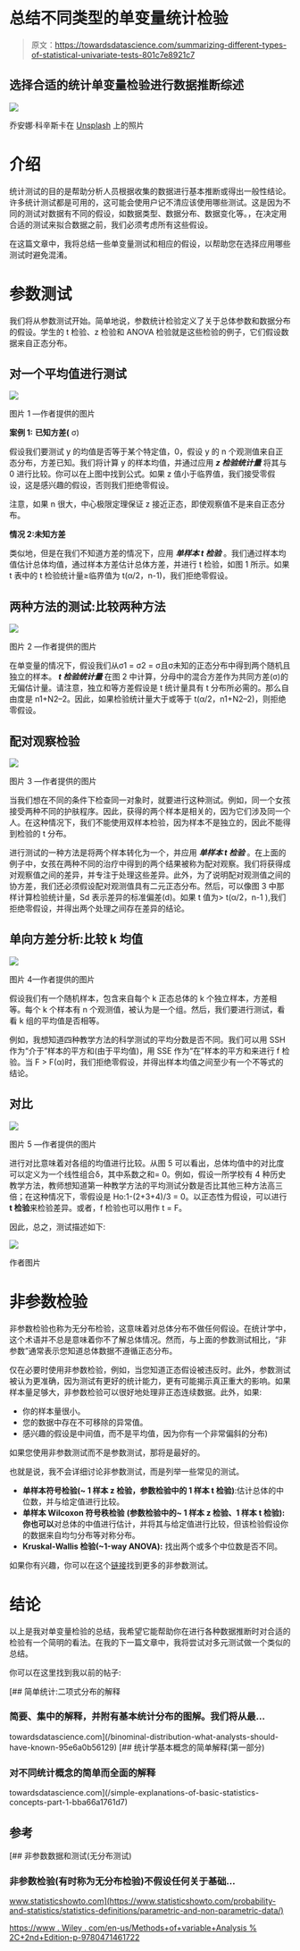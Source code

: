 # 总结不同类型的单变量统计检验

> 原文：<https://towardsdatascience.com/summarizing-different-types-of-statistical-univariate-tests-801c7e8921c7>

## 选择合适的统计单变量检验进行数据推断综述

![](img/ec6a238c435194f72a97cea583a04c6d.png)

乔安娜·科辛斯卡在 [Unsplash](https://unsplash.com?utm_source=medium&utm_medium=referral) 上的照片

# 介绍

统计测试的目的是帮助分析人员根据收集的数据进行基本推断或得出一般性结论。许多统计测试都是可用的，这可能会使用户记不清应该使用哪些测试。这是因为不同的测试对数据有不同的假设，如数据类型、数据分布、数据变化等。，在决定用合适的测试来拟合数据之前，我们必须考虑所有这些假设。

在这篇文章中，我将总结一些单变量测试和相应的假设，以帮助您在选择应用哪些测试时避免混淆。

# 参数测试

我们将从参数测试开始。简单地说，参数统计检验定义了关于总体参数和数据分布的假设。学生的 t 检验、z 检验和 ANOVA 检验就是这些检验的例子，它们假设数据来自正态分布。

## 对一个平均值进行测试

![](img/df86eeba95336f6bffc856aa164f312e.png)

图片 1 —作者提供的图片

**案例 1:** **已知方差(** σ)

假设我们要测试 y 的均值是否等于某个特定值，0，假设 y 的 n 个观测值来自正态分布，方差已知。我们将计算 y 的样本均值，并通过应用 ***z 检验统计量*** 将其与 0 进行比较。你可以在上图中找到公式。如果 z 值小于临界值，我们接受零假设，这是感兴趣的假设，否则我们拒绝零假设。

注意，如果 n 很大，中心极限定理保证 z 接近正态，即使观察值不是来自正态分布。

**情况 2:未知方差**

类似地，但是在我们不知道方差的情况下，应用 ***单样本 t 检验*** 。我们通过样本均值估计总体均值，通过样本方差估计总体方差，并进行 t 检验，如图 1 所示。如果 t 表中的 t 检验统计量≥临界值为 t(α/2，n-1)，我们拒绝零假设。

## 两种方法的测试:比较两种方法

![](img/925e2c99e3ff838dd77bb05e549d1e79.png)

图片 2 —作者提供的图片

在单变量的情况下，假设我们从σ1 = σ2 = σ且σ未知的正态分布中得到两个随机且独立的样本。 ***t 检验统计量*** 在图 2 中计算，分母中的混合方差作为共同方差(σ)的无偏估计量。请注意，独立和等方差假设是 t 统计量具有 t 分布所必需的。那么自由度是 n1+N2–2。因此，如果检验统计量大于或等于 t(α/2，n1+N2–2)，则拒绝零假设。

## 配对观察检验

![](img/7fbc64cb5f4db510c9b43dc188ec0ee6.png)

图片 3 —作者提供的图片

当我们想在不同的条件下检查同一对象时，就要进行这种测试。例如，同一个女孩接受两种不同的护肤程序。因此，获得的两个样本是相关的，因为它们涉及同一个人。在这种情况下，我们不能使用双样本检验，因为样本不是独立的，因此不能得到检验的 t 分布。

进行测试的一种方法是将两个样本转化为一个，并应用 ***单样本 t 检验*** 。在上面的例子中，女孩在两种不同的治疗中得到的两个结果被称为配对观察。我们将获得成对观察值之间的差异，并专注于处理这些差异。此外，为了说明配对观测值之间的协方差，我们还必须假设配对观测值具有二元正态分布。然后，可以像图 3 中那样计算检验统计量，Sd 表示差异的标准偏差(d)。如果 t 值为> t(α/2，n-1 ),我们拒绝零假设，并得出两个处理之间存在差异的结论。

## 单向方差分析:比较 k 均值

![](img/d04fd83f6781e614a1811040c8a6077e.png)

图片 4—作者提供的图片

假设我们有一个随机样本，包含来自每个 k 正态总体的 k 个独立样本，方差相等。每个 k 个样本有 n 个观测值，被认为是一个组。然后，我们要进行测试，看看 k 组的平均值是否相等。

例如，我想知道四种教学方法的科学测试的平均分数是否不同。我们可以用 SSH 作为“介于”样本的平方和(由于平均值)，用 SSE 作为“在”样本的平方和来进行 f 检验。当 F > F(α)时，我们拒绝零假设，并得出样本均值之间至少有一个不等式的结论。

## **对比**

![](img/69a78f227b9de3c008a604c53d84eb08.png)

图片 5 —作者提供的图片

进行对比意味着对各组的均值进行比较。从图 5 可以看出，总体均值中的对比度可以定义为一个线性组合δ，其中系数之和= 0。例如，假设一所学校有 4 种历史教学方法，教师想知道第一种教学方法的平均测试分数是否比其他三种方法高三倍；在这种情况下，零假设是 Ho:1-(2+3+4)/3 = 0。以正态性为假设，可以进行 **t 检验**来检验差异。或者，f 检验也可以用作 t = F。

因此，总之，测试描述如下:

![](img/939c6f78ba9b9d0041a3d57e2ac6a419.png)

作者图片

# 非参数检验

非参数检验也称为无分布检验，这意味着对总体分布不做任何假设。在统计学中，这个术语并不总是意味着你不了解总体情况。然而，与上面的参数测试相比，“非参数”通常表示您知道总体数据不遵循正态分布。

仅在必要时使用非参数检验，例如，当您知道正态假设被违反时。此外，参数测试被认为更准确，因为测试有更好的统计能力，更有可能揭示真正重大的影响。如果样本量足够大，非参数检验可以很好地处理非正态连续数据。此外，如果:

*   你的样本量很小。
*   您的数据中存在不可移除的异常值。
*   感兴趣的假设是中间值，而不是平均值，因为你有一个非常偏斜的分布)

如果您使用非参数测试而不是参数测试，那将是最好的。

也就是说，我不会详细讨论非参数测试，而是列举一些常见的测试。

*   **单样本符号检验(~ 1 样本 z 检验，参数检验中的 1 样本 t 检验)**:估计总体的中位数，并与给定值进行比较。
*   **单样本 Wilcoxon 符号秩检验** **(参数检验中的~ 1 样本 z 检验、1 样本 t 检验):你也可以**对总体的中值进行估计，并将其与给定值进行比较，但该检验假设你的数据来自均匀分布等对称分布。
*   **Kruskal-Wallis 检验(~1-way ANOVA):** 找出两个或多个中位数是否不同。

如果你有兴趣，你可以在这个[链接](https://www.statisticshowto.com/probability-and-statistics/statistics-definitions/parametric-and-non-parametric-data/)找到更多的非参数测试。

# **结论**

以上是我对单变量检验的总结，我希望它能帮助你在进行各种数据推断时对合适的检验有一个简明的看法。在我的下一篇文章中，我将尝试对多元测试做一个类似的总结。

你可以在这里找到我以前的帖子:

[](/binominal-distribution-what-analysts-should-have-known-95e6a0b56129) [## 简单统计:二项式分布的解释

### 简要、集中的解释，并附有基本统计分布的图解。我们将从最…

towardsdatascience.com](/binominal-distribution-what-analysts-should-have-known-95e6a0b56129) [](/simple-explanations-of-basic-statistics-concepts-part-1-bba66a1761d7) [## 统计学基本概念的简单解释(第一部分)

### 对不同统计概念的简单而全面的解释

towardsdatascience.com](/simple-explanations-of-basic-statistics-concepts-part-1-bba66a1761d7) 

## **参考**

[](https://www.statisticshowto.com/probability-and-statistics/statistics-definitions/parametric-and-non-parametric-data/) [## 非参数数据和测试(无分布测试)

### 非参数检验(有时称为无分布检验)不假设任何关于基础…

www.statisticshowto.com](https://www.statisticshowto.com/probability-and-statistics/statistics-definitions/parametric-and-non-parametric-data/) 

[https://www . Wiley . com/en-us/Methods+of+variable+Analysis % 2C+2nd+Edition-p-9780471461722](https://www.wiley.com/en-us/Methods+of+Multivariate+Analysis%2C+2nd+Edition-p-9780471461722)